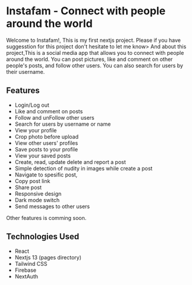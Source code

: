 # Instafam - Connect with people around the world

Welcome to Instafam!, This is my first nextjs project. Please if you have suggesstion for this project don't hesitate to let me know> And about this project,This is a social media app that allows you to connect with people around the world. You can post pictures, like and comment on other people's posts, and follow other users. You can also search for users by their username.

## Features

- Login/Log out
- Like and comment on posts
- Follow and unFollow other users
- Search for users by username or name
- View your profile
- Crop photo before upload
- View other users' profiles
- Save posts to your profile
- View your saved posts
- Create, read, update delete and report a post
- Simple detection of nudity in images while create a post
- Navigate to spesific post,
- Copy post link
- Share post
- Responsive design
- Dark mode switch
- Send messages to other users

Other features is comming soon.

## Technologies Used

- React
- Nextjs 13 (pages directory)
- Tailwind CSS
- Firebase
- NextAuth

